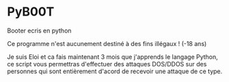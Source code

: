 # PyB00T
Booter ecris en python

Ce programme n'est aucunement destiné à des fins illégaux ! (-18 ans)

Je suis Eloi et ca fais maintenant 3 mois que j'apprends le langage Python, ce script vous permettras d'effectuer des attaques DOS/DDOS sur des personnes qui sont entièrement d'acord de recevoir une attaque de ce type.
